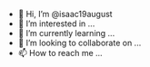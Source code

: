 - 👋 Hi, I’m @isaac19august
- 👀 I’m interested in ...
- 🌱 I’m currently learning ...
- 💞️ I’m looking to collaborate on ...
- 📫 How to reach me ...

<!---
isaac19august/isaac19august is a ✨ special ✨ repository because its `README.md` (this file) appears on your GitHub profile.
You can click the Preview link to take a look at your changes.
--->
